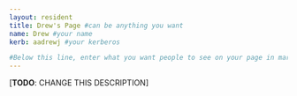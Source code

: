 ```yaml
---
layout: resident
title: Drew's Page #can be anything you want
name: Drew #your name
kerb: aadrewj #your kerberos

#Below this line, enter what you want people to see on your page in markdown
---
```


[**TODO**: CHANGE THIS DESCRIPTION]
